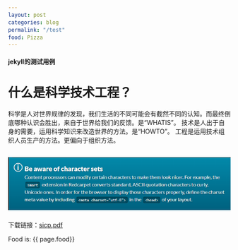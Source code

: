 ```yaml
---
layout: post
categories: blog
permalink: "/test"
food: Pizza
---
```

#### jekyll的测试用例

# 什么是科学技术工程？
科学是人对世界规律的发现，我们生活的不同可能会有截然不同的认知。而最终倒底哪种认识会胜出，来自于世界给我们的反馈。是“WHATIS”。
技术是人出于自身的需要，运用科学知识来改造世界的方法。是“HOWTO”。
工程是运用技术组织人员生产的方法。更偏向于组织方法。

![screenshot](/assets/img/tt.png)
---
下载链接：[sicp.pdf](/assets/doc/sicp.pdf)

Food is: {{ page.food}}
